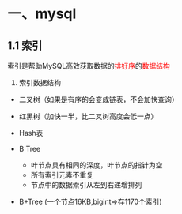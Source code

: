 # 一、mysql

## 1.1 索引	

索引是帮助MySQL高效获取数据的<span style="color:red">排好序</span>的<span style="color:red">数据结构</span>

1. 索引数据结构 

- 二叉树（如果是有序的会变成链表，不会加快查询）

- 红黑树（加快一半，比二叉树高度会低一点）

- Hash表

- B Tree 

  - 叶节点具有相同的深度，叶节点的指针为空
  - 所有索引元素不重复
  - 节点中的数据索引从左到右递增排列

- B+Tree (一个节点16KB,bigint=>存1170个索引)

  
